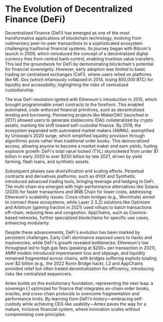 # The Evolution of Decentralized Finance (DeFi)

Decentralized Finance (DeFi) has emerged as one of the most transformative applications of blockchain technology, evolving from rudimentary peer-to-peer transactions to a sophisticated ecosystem challenging traditional financial systems. Its journey began with Bitcoin's launch in 2009, which introduced the concept of a decentralized digital currency free from central bank control, enabling trustless value transfers. This laid the groundwork for DeFi by demonstrating blockchain's potential for financial sovereignty. However, early adoption was limited to basic trading on centralized exchanges (CeFi), where users relied on platforms like Mt. Gox (which infamously collapsed in 2014, losing 850,000 BTC) for liquidity and accessibility, highlighting the risks of centralized custodianship.

The true DeFi revolution ignited with Ethereum's introduction in 2015, which brought programmable smart contracts to the forefront. This enabled automated, code-enforced financial primitives, such as decentralized lending and borrowing. Pioneering projects like MakerDAO (launched in 2017) allowed users to generate stablecoins (DAI) collateralized by crypto assets, marking the shift toward self-custodial finance. By 2018, the ecosystem expanded with automated market makers (AMMs), exemplified by Uniswap's 2020 surge, which simplified liquidity provision through algorithmic pools rather than traditional order books. This democratized access, allowing anyone to become a market maker and earn yields, fueling explosive growth: DeFi's total value locked (TVL) skyrocketed from under $1 billion in early 2020 to over $250 billion by late 2021, driven by yield farming, flash loans, and synthetic assets.

Subsequent phases saw diversification and scaling efforts. Perpetual contracts and derivatives platforms, such as dYdX and Synthetix, introduced advanced trading tools, bringing leverage and hedging to DeFi. The multi-chain era emerged with high-performance alternatives like Solana (2020) for faster transactions and BNB Chain for lower costs, addressing Ethereum's scalability issues. Cross-chain bridges (e.g., Wormhole) aimed to connect these ecosystems, while Layer 2 (L2) solutions like Optimism and Arbitrum (gaining traction in 2021) used rollups to batch transactions off-chain, reducing fees and congestion. AppChains, such as Cosmos-based networks, further specialized blockchains for specific use cases, enhancing modularity.

Despite these advancements, DeFi's evolution has been marked by persistent challenges. Early CeFi dominance exposed users to hacks and insolvencies, while DeFi's growth revealed bottlenecks: Ethereum's low throughput led to high gas fees (peaking at $200+ per transaction in 2021), AMM models introduced impermanent loss and slippage, and liquidity remained fragmented across chains, with bridges suffering exploits totaling over $2 billion (e.g., the 2022 Ronin Bridge hack). L2 and AppChains provided relief but often traded decentralization for efficiency, introducing risks like centralized sequencers.

Antex builds on this evolutionary foundation, representing the next leap: a sovereign L1 optimized for finance that integrates on-chain order books, oracles, and cross-chain protocols to overcome fragmentation and performance limits. By learning from DeFi's history—embracing self-custody while achieving CEX-like usability—Antex paves the way for a mature, inclusive financial system, where innovation scales without compromising core principles.
